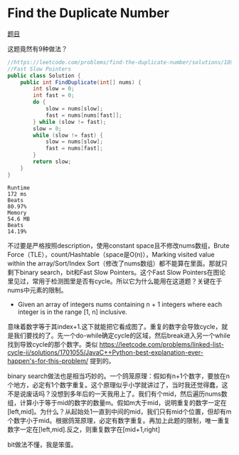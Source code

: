 # Find the Duplicate Number

[题目](https://leetcode.com/problems/find-the-duplicate-number)

这题竟然有9种做法？
```c#
//https://leetcode.com/problems/find-the-duplicate-number/solutions/1892921/9-approaches-count-hash-in-place-marked-sort-binary-search-bit-mask-fast-slow-pointers
//Fast Slow Pointers
public class Solution {
    public int FindDuplicate(int[] nums) {
        int slow = 0;
        int fast = 0;
        do {
            slow = nums[slow];
            fast = nums[nums[fast]];
        } while (slow != fast);
        slow = 0;
        while (slow != fast) {
            slow = nums[slow];
            fast = nums[fast];
        }
        return slow;
    }
}
```
```
Runtime
172 ms
Beats
80.97%
Memory
54.6 MB
Beats
14.19%
```
不过要是严格按照description，使用constant space且不修改nums数组，Brute Force（TLE），count/Hashtable（space是O(n)），Marking visited value within the array/Sort/Index Sort（修改了nums数组）都不能算在里面。那就只剩下binary search，bit和Fast Slow Pointers。这个Fast Slow Pointers在图论里见过，常用于检测图里是否有cycle。所以它为什么能用在这道题？关键在于nums中元素的限制。
- Given an array of integers nums containing n + 1 integers where each integer is in the range [1, n] inclusive.

意味着数字等于其index+1.这下就能把它看成图了。重复的数字会导致cycle，就是我们要找的了。先一个do-while确定cycle的区域，然后break进入另一个while找到导致cycle的那个数字。类似 https://leetcode.com/problems/linked-list-cycle-ii/solutions/1701055/JavaC++Python-best-explanation-ever-happen's-for-this-problem/ 提到的。

binary search做法也是相当巧妙的。一个鸽笼原理：假如有n+1个数字，要放在n个地方，必定有1个数字重复。这个原理似乎小学就讲过了，当时我还觉得蠢，这不是说废话吗？没想到多年后的一天我用上了。我们有个mid，然后遍历nums数组，计算小于等于mid的数字的数量m。假如m大于mid，说明重复的数字一定在[left,mid]。为什么？从起始处1一直到中间的mid，我们只有mid个位置，但却有m个数字小于mid。根据鸽笼原理，必定有数字重复。再加上此题的限制，唯一重复数字一定在[left,mid].反之，则重复数字在[mid+1,right]

bit做法不懂，我是笨蛋。